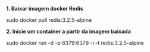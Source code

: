 **1. Baixar imagem docker Redis**

sudo docker pull redis:3.2.5-alpine

**2. Inicie um container a partir da imagem baixada**

sudo docker run -d -p 6379:6379 -i -t redis:3.2.5-alpine

